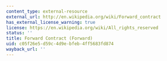 ```yaml
---
content_type: external-resource
external_url: http://en.wikipedia.org/wiki/Forward_contract
has_external_license_warning: true
license: https://en.wikipedia.org/wiki/All_rights_reserved
status: ''
title: Forward Contract (Forward)
uid: c05f26e5-d59c-4d9e-bfeb-4ff5683fd874
wayback_url: ''
---
```


